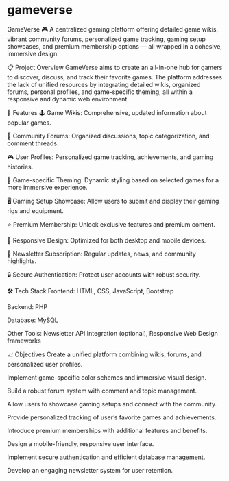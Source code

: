 # gameverse
GameVerse 🎮
A centralized gaming platform offering detailed game wikis, vibrant community forums, personalized game tracking, gaming setup showcases, and premium membership options — all wrapped in a cohesive, immersive design.

📋 Project Overview
GameVerse aims to create an all-in-one hub for gamers to discover, discuss, and track their favorite games. The platform addresses the lack of unified resources by integrating detailed wikis, organized forums, personal profiles, and game-specific theming, all within a responsive and dynamic web environment.

🚀 Features
🕹️ Game Wikis: Comprehensive, updated information about popular games.

💬 Community Forums: Organized discussions, topic categorization, and comment threads.

🎮 User Profiles: Personalized game tracking, achievements, and gaming histories.

🎨 Game-specific Theming: Dynamic styling based on selected games for a more immersive experience.

🖥️ Gaming Setup Showcase: Allow users to submit and display their gaming rigs and equipment.

⭐ Premium Membership: Unlock exclusive features and premium content.

📱 Responsive Design: Optimized for both desktop and mobile devices.

📩 Newsletter Subscription: Regular updates, news, and community highlights.

🔒 Secure Authentication: Protect user accounts with robust security.

🛠️ Tech Stack
Frontend: HTML, CSS, JavaScript, Bootstrap

Backend: PHP

Database: MySQL

Other Tools: Newsletter API Integration (optional), Responsive Web Design frameworks

📈 Objectives
Create a unified platform combining wikis, forums, and personalized user profiles.

Implement game-specific color schemes and immersive visual design.

Build a robust forum system with comment and topic management.

Allow users to showcase gaming setups and connect with the community.

Provide personalized tracking of user’s favorite games and achievements.

Introduce premium memberships with additional features and benefits.

Design a mobile-friendly, responsive user interface.

Implement secure authentication and efficient database management.

Develop an engaging newsletter system for user retention.
